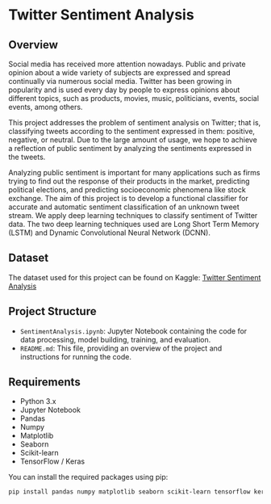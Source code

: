 # Twitter Sentiment Analysis

## Overview

Social media has received more attention nowadays. Public and private opinion about a wide variety of subjects are expressed and spread continually via numerous social media. Twitter has been growing in popularity and is used every day by people to express opinions about different topics, such as products, movies, music, politicians, events, social events, among others.

This project addresses the problem of sentiment analysis on Twitter; that is, classifying tweets according to the sentiment expressed in them: positive, negative, or neutral. Due to the large amount of usage, we hope to achieve a reflection of public sentiment by analyzing the sentiments expressed in the tweets.

Analyzing public sentiment is important for many applications such as firms trying to find out the response of their products in the market, predicting political elections, and predicting socioeconomic phenomena like stock exchange. The aim of this project is to develop a functional classifier for accurate and automatic sentiment classification of an unknown tweet stream. We apply deep learning techniques to classify sentiment of Twitter data. The two deep learning techniques used are Long Short Term Memory (LSTM) and Dynamic Convolutional Neural Network (DCNN).

## Dataset

The dataset used for this project can be found on Kaggle: [Twitter Sentiment Analysis](https://www.kaggle.com/ywang311/twitter-sentiment)

## Project Structure

- `SentimentAnalysis.ipynb`: Jupyter Notebook containing the code for data processing, model building, training, and evaluation.
- `README.md`: This file, providing an overview of the project and instructions for running the code.

## Requirements

- Python 3.x
- Jupyter Notebook
- Pandas
- Numpy
- Matplotlib
- Seaborn
- Scikit-learn
- TensorFlow / Keras

You can install the required packages using pip:

```bash
pip install pandas numpy matplotlib seaborn scikit-learn tensorflow keras
